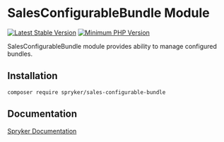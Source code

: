 # SalesConfigurableBundle Module
[![Latest Stable Version](https://poser.pugx.org/spryker/sales-configurable-bundle/v/stable.svg)](https://packagist.org/packages/spryker/sales-configurable-bundle)
[![Minimum PHP Version](https://img.shields.io/badge/php-%3E%3D%207.4-8892BF.svg)](https://php.net/)

SalesConfigurableBundle module provides ability to manage configured bundles.

## Installation

```
composer require spryker/sales-configurable-bundle
```

## Documentation

[Spryker Documentation](https://academy.spryker.com/developing_with_spryker/module_guide/modules.html)
